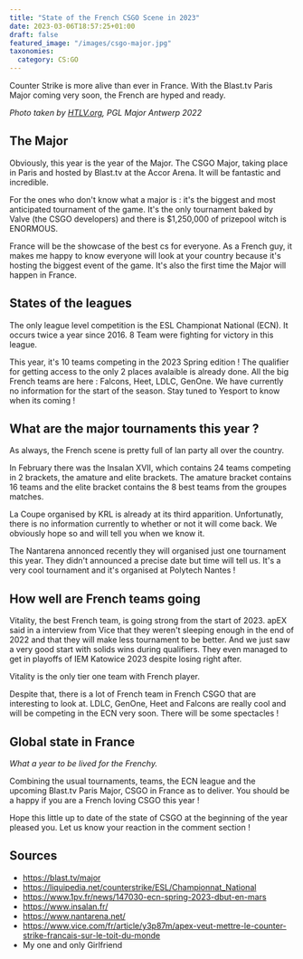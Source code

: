 ```yaml
---
title: "State of the French CSGO Scene in 2023"
date: 2023-03-06T18:57:25+01:00
draft: false
featured_image: "/images/csgo-major.jpg"
taxonomies:
  category: CS:GO
---
```


Counter Strike is more alive than ever in France. With the Blast.tv Paris Major coming very soon, the French are hyped and ready.

_Photo taken by [HTLV.org](https://www.hltv.org/news/33888/best-photos-from-the-pgl-major-antwerp), PGL Major Antwerp 2022_

## The Major

Obviously, this year is the year of the Major. The CSGO Major, taking place in Paris and hosted by Blast.tv at the Accor Arena.
It will be fantastic and incredible.

For the ones who don't know what a major is : it's the biggest and most anticipated tournament of the game. It's the only tournament baked by Valve (the CSGO developers)
and there is $1,250,000 of prizepool witch is ENORMOUS.

France will be the showcase of the best cs for everyone. As a French guy, it makes me happy to know everyone will look at your country because it's hosting the biggest event of the game.
It's also the first time the Major will happen in France.

## States of the leagues

The only league level competition is the ESL Championat National (ECN). It occurs twice a year since 2016. 8 Team were fighting for victory in this league.

This year, it's 10 teams competing in the 2023 Spring edition ! The qualifier for getting access to the only 2 places avalaible is already done.
All the big French teams are here : Falcons, Heet, LDLC, GenOne.
We have currently no information for the start of the season.
Stay tuned to Yesport to know when its coming !

## What are the major tournaments this year ?

As always, the French scene is pretty full of lan party all over the country.

In February there was the Insalan XVII, which contains 24 teams competing in 2 brackets, the amature and elite brackets.
The amature bracket contains 16 teams and the elite bracket contains the 8 best teams from the groupes matches.

La Coupe organised by KRL is already at its third apparition. Unfortunatly, there is no information currently to whether or not it will come back. We obviously hope so and will tell you when we know it.

The Nantarena annonced recently they will organised just one tournament this year. They didn't announced a precise date but time will tell us. It's a very cool tournament and it's organised at Polytech Nantes !

## How well are French teams going

Vitality, the best French team, is going strong from the start of 2023. apEX said in a interview from Vice that they weren't sleeping enough in the end of 2022 and that they will make less tournament to be better. And we just saw a very good start with solids wins during qualifiers. They even managed to get in playoffs of IEM Katowice 2023 despite losing right after.

Vitality is the only tier one team with French player.

Despite that, there is a lot of French team in French CSGO that are interesting to look at.
LDLC, GenOne, Heet and Falcons are really cool and will be competing in the ECN very soon.
There will be some spectacles !

## Global state in France

_What a year to be lived for the Frenchy._

Combining the usual tournaments, teams, the ECN league and the upcoming Blast.tv Paris Major, CSGO in France as to deliver. You should be a happy if you are a French loving CSGO this year !

Hope this little up to date of the state of CSGO at the beginning of the year pleased you. Let us know your reaction in the comment section !

## Sources

- https://blast.tv/major
- https://liquipedia.net/counterstrike/ESL/Championnat_National
- https://www.1pv.fr/news/147030-ecn-spring-2023-dbut-en-mars
- https://www.insalan.fr/
- https://www.nantarena.net/
- https://www.vice.com/fr/article/y3p87m/apex-veut-mettre-le-counter-strike-francais-sur-le-toit-du-monde
- My one and only Girlfriend
